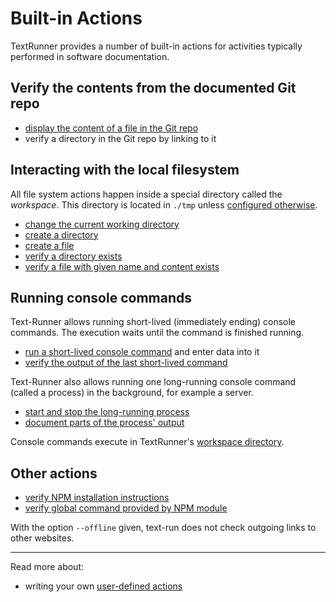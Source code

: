 # Built-in Actions

TextRunner provides a number of built-in actions for activities typically
performed in software documentation.

## Verify the contents from the documented Git repo

- [display the content of a file in the Git repo](verify_source_file_content.md)
- verify a directory in the Git repo by linking to it

## Interacting with the local filesystem

All file system actions happen inside a special directory called the
_workspace_. This directory is located in `./tmp` unless
[configured otherwise](../configuration.md).

- [change the current working directory](cd.md)
- [create a directory](create_directory.md)
- [create a file](create_file.md)
- [verify a directory exists](verify_workspace_contains_directory.md)
- [verify a file with given name and content exists](verify_workspace_file_content.md)

## Running console commands

Text-Runner allows running short-lived (immediately ending) console commands.
The execution waits until the command is finished running.

- [run a short-lived console command](run_console_command.md) and enter data
  into it
- [verify the output of the last short-lived command](verify_console_command_output.md)

Text-Runner also allows running one long-running console command (called a
process) in the background, for example a server.

- [start and stop the long-running process](start_stop_process.md)
- [document parts of the process' output](verify_process_output.md)

Console commands execute in TextRunner's
[workspace directory](#interacting-with-the-local-filesystem).

## Other actions

- [verify NPM installation instructions](verify_npm_install.md)
- [verify global command provided by NPM module](verify_npm_global_command.md)

With the option `--offline` given, text-run does not check outgoing links to
other websites.

<hr>

Read more about:

- writing your own [user-defined actions](../user-defined-actions.md)
